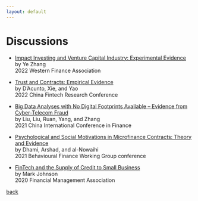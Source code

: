 ```yaml
---
layout: default
---
```


# Discussions 
*   [Impact Investing and Venture Capital Industry: Experimental Evidence](./discussions/Discussion_Zhang_ESG_and_VC_byKeerYANG.pdf)<br/>
    by Ye Zhang <br/>
    2022 Western Finance Association
    
*   [Trust and Contracts: Empirical Evidence](./discussions/Discussion_DAcuntoetal_TrustContracts_byKeerYANG.pdf)<br/>
    by D’Acunto, Xie, and Yao <br/>
    2022 China Fintech Research Conference

*   [Big Data Analyses with No Digital Footprints Available – Evidence from Cyber-Telecom Fraud](./discussions/Discussion_Liuetal_DigitalFootprints_byKeerYANG.pdf)<br/>
    by Liu, Liu, Ruan, Yang, and Zhang <br/>
    2021 China International Conference in Finance

*   [Psychological and Social Motivations in Microfinance Contracts: Theory and Evidence](./discussions/Discussion_Dhamietal_MicrofinanceContracts_byKeerYANG.pdf)<br/>
    by Dhami, Arshad, and al-Nowaihi<br/>
    2021 Behavioural Finance Working Group conference

*   [FinTech and the Supply of Credit to Small Business](./discussions/Discussion_MarkJohnson2020_FinTech_byKeerYANG.pdf)<br/>
    by Mark Johnson<br/>
    2020 Financial Management Association  



[back](./)

